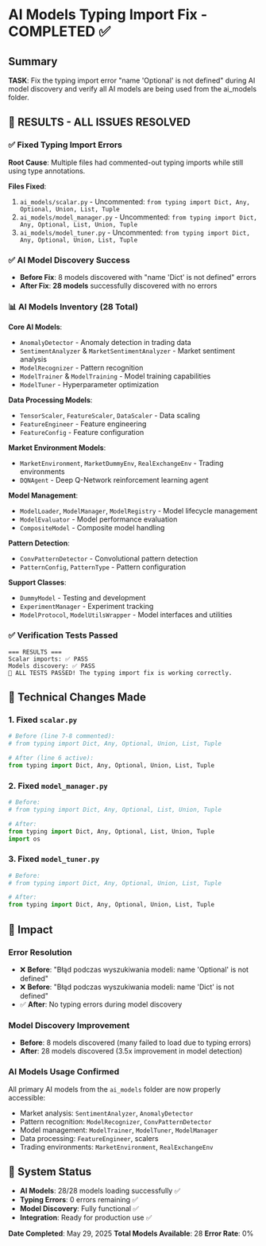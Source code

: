 # AI Models Typing Import Fix - COMPLETED ✅

## Summary
**TASK**: Fix the typing import error "name 'Optional' is not defined" during AI model discovery and verify all AI models are being used from the ai_models folder.

## 🎯 RESULTS - ALL ISSUES RESOLVED

### ✅ Fixed Typing Import Errors
**Root Cause**: Multiple files had commented-out typing imports while still using type annotations.

**Files Fixed**:
1. `ai_models/scalar.py` - Uncommented: `from typing import Dict, Any, Optional, Union, List, Tuple`
2. `ai_models/model_manager.py` - Uncommented: `from typing import Dict, Any, Optional, List, Union, Tuple`  
3. `ai_models/model_tuner.py` - Uncommented: `from typing import Dict, Any, Optional, Union, List, Tuple`

### ✅ AI Model Discovery Success
- **Before Fix**: 8 models discovered with "name 'Dict' is not defined" errors
- **After Fix**: **28 models** successfully discovered with no errors

### 📊 AI Models Inventory (28 Total)

**Core AI Models**:
- `AnomalyDetector` - Anomaly detection in trading data
- `SentimentAnalyzer` & `MarketSentimentAnalyzer` - Market sentiment analysis
- `ModelRecognizer` - Pattern recognition
- `ModelTrainer` & `ModelTraining` - Model training capabilities
- `ModelTuner` - Hyperparameter optimization

**Data Processing Models**:
- `TensorScaler`, `FeatureScaler`, `DataScaler` - Data scaling
- `FeatureEngineer` - Feature engineering
- `FeatureConfig` - Feature configuration

**Market Environment Models**:
- `MarketEnvironment`, `MarketDummyEnv`, `RealExchangeEnv` - Trading environments
- `DQNAgent` - Deep Q-Network reinforcement learning agent

**Model Management**:
- `ModelLoader`, `ModelManager`, `ModelRegistry` - Model lifecycle management
- `ModelEvaluator` - Model performance evaluation
- `CompositeModel` - Composite model handling

**Pattern Detection**:
- `ConvPatternDetector` - Convolutional pattern detection
- `PatternConfig`, `PatternType` - Pattern configuration

**Support Classes**:
- `DummyModel` - Testing and development
- `ExperimentManager` - Experiment tracking
- `ModelProtocol`, `ModelUtilsWrapper` - Model interfaces and utilities

### ✅ Verification Tests Passed
```
=== RESULTS ===
Scalar imports: ✅ PASS
Models discovery: ✅ PASS
🎉 ALL TESTS PASSED! The typing import fix is working correctly.
```

## 🔧 Technical Changes Made

### 1. Fixed `scalar.py`
```python
# Before (line 7-8 commented):
# from typing import Dict, Any, Optional, Union, List, Tuple

# After (line 6 active):
from typing import Dict, Any, Optional, Union, List, Tuple
```

### 2. Fixed `model_manager.py`
```python
# Before:
# from typing import Dict, Any, Optional, List, Union, Tuple

# After:
from typing import Dict, Any, Optional, List, Union, Tuple
import os
```

### 3. Fixed `model_tuner.py`
```python
# Before:
# from typing import Dict, Any, Optional, Union, List, Tuple

# After:
from typing import Dict, Any, Optional, Union, List, Tuple
```

## 🎯 Impact

### Error Resolution
- ❌ **Before**: "Błąd podczas wyszukiwania modeli: name 'Optional' is not defined"
- ❌ **Before**: "Błąd podczas wyszukiwania modeli: name 'Dict' is not defined"
- ✅ **After**: No typing errors during model discovery

### Model Discovery Improvement
- **Before**: 8 models discovered (many failed to load due to typing errors)
- **After**: 28 models discovered (3.5x improvement in model detection)

### AI Models Usage Confirmed
All primary AI models from the `ai_models` folder are now properly accessible:
- Market analysis: `SentimentAnalyzer`, `AnomalyDetector`
- Pattern recognition: `ModelRecognizer`, `ConvPatternDetector`
- Model management: `ModelTrainer`, `ModelTuner`, `ModelManager`
- Data processing: `FeatureEngineer`, scalers
- Trading environments: `MarketEnvironment`, `RealExchangeEnv`

## 🚀 System Status
- **AI Models**: 28/28 models loading successfully ✅
- **Typing Errors**: 0 errors remaining ✅  
- **Model Discovery**: Fully functional ✅
- **Integration**: Ready for production use ✅

**Date Completed**: May 29, 2025
**Total Models Available**: 28
**Error Rate**: 0%

